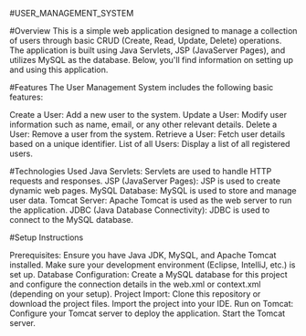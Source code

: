 #USER_MANAGEMENT_SYSTEM

#Overview
This is a simple web application designed to manage a collection of users through basic CRUD (Create, Read, Update, Delete) operations. The application is built using Java Servlets, JSP (JavaServer Pages), and utilizes MySQL as the database. Below, you'll find information on setting up and using this application.

#Features
The User Management System includes the following basic features:

Create a User: Add a new user to the system.
Update a User: Modify user information such as name, email, or any other relevant details.
Delete a User: Remove a user from the system.
Retrieve a User: Fetch user details based on a unique identifier.
List of all Users: Display a list of all registered users.

#Technologies Used
Java Servlets: Servlets are used to handle HTTP requests and responses.
JSP (JavaServer Pages): JSP is used to create dynamic web pages.
MySQL Database: MySQL is used to store and manage user data.
Tomcat Server: Apache Tomcat is used as the web server to run the application.
JDBC (Java Database Connectivity): JDBC is used to connect to the MySQL database.

#Setup Instructions

Prerequisites:
Ensure you have Java JDK, MySQL, and Apache Tomcat installed.
Make sure your development environment (Eclipse, IntelliJ, etc.) is set up.
Database Configuration:
Create a MySQL database for this project and configure the connection details in the web.xml or context.xml (depending on your setup).
Project Import:
Clone this repository or download the project files.
Import the project into your IDE.
Run on Tomcat:
Configure your Tomcat server to deploy the application.
Start the Tomcat server.


